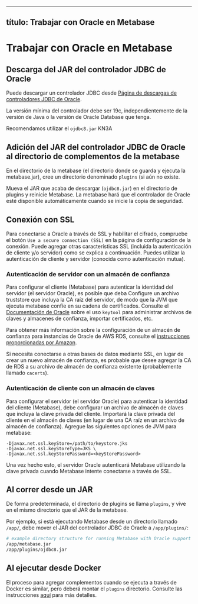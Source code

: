 ***

## título: Trabajar con Oracle en Metabase

# Trabajar con Oracle en Metabase

## Descarga del JAR del controlador JDBC de Oracle

Puede descargar un controlador JDBC desde [Página de descargas de controladores JDBC de Oracle](https://www.oracle.com/technetwork/database/application-development/jdbc/downloads/index.html).

La versión mínima del controlador debe ser 19c, independientemente de la versión de Java o la versión de Oracle Database que tenga.

Recomendamos utilizar el `ojdbc8.jar` KN3A

## Adición del JAR del controlador JDBC de Oracle al directorio de complementos de la metabase

En el directorio de la metabase (el directorio donde se guarda y ejecuta la metabase.jar), cree un directorio denominado `plugins` (si aún no existe.

Mueva el JAR que acaba de descargar (`ojdbc8.jar`) en el directorio de plugins y reinicie Metabase. La metabase hará que el controlador de Oracle esté disponible automáticamente cuando se inicie la copia de seguridad.

## Conexión con SSL

Para conectarse a Oracle a través de SSL y habilitar el cifrado, compruebe el botón `Use a secure connection (SSL)` en la página de configuración de la conexión. Puede agregar otras características SSL (incluida la autenticación de cliente y/o servidor) como se explica a continuación. Puedes
utilizar la autenticación de cliente y servidor (conocida como autenticación mutua).

### Autenticación de servidor con un almacén de confianza

Para configurar el cliente (Metabase) para autenticar la identidad del servidor (el servidor Oracle), es posible que deba
Configure un archivo truststore que incluya la CA raíz del servidor, de modo que la JVM que ejecuta metabase confíe en su
cadena de certificados. Consulte el
[Documentación de Oracle](https://docs.oracle.com/javase/8/docs/technotes/tools/unix/keytool.html) sobre el uso `keytool` para administrar archivos de claves y almacenes de confianza, importar certificados, etc.

Para obtener más información sobre la configuración de un almacén de confianza para instancias de Oracle de AWS RDS, consulte el
[instrucciones proporcionadas por Amazon](https://docs.aws.amazon.com/AmazonRDS/latest/UserGuide/Appendix.Oracle.Options.SSL.html#Appendix.Oracle.Options.SSL.JDBC).

Si necesita conectarse a otras bases de datos mediante SSL, en lugar de crear un nuevo almacén de confianza, es probable que desee agregar la CA de RDS a su archivo de almacén de confianza existente (probablemente llamado `cacerts`).

### Autenticación de cliente con un almacén de claves

Para configurar el servidor (el servidor Oracle) para autenticar la identidad del cliente (Metabase), debe
configurar un archivo de almacén de claves que incluya la clave privada del cliente. Importará la clave privada del cliente en el almacén de claves (en lugar de una CA raíz en un archivo de almacén de confianza). Agregue las siguientes opciones de JVM para metabase:

    -Djavax.net.ssl.keyStore=/path/to/keystore.jks
    -Djavax.net.ssl.keyStoreType=JKS \
    -Djavax.net.ssl.keyStorePassword=<keyStorePassword>

Una vez hecho esto, el servidor Oracle autenticará Metabase utilizando la clave privada cuando Metabase intente conectarse a través de SSL.

## Al correr desde un JAR

De forma predeterminada, el directorio de plugins se llama `plugins`, y vive en el mismo directorio que el JAR de la metabase.

Por ejemplo, si está ejecutando Metabase desde un directorio llamado `/app/`, debe mover el JAR del controlador JDBC de Oracle a `/app/plugins/`:

```bash
# example directory structure for running Metabase with Oracle support
/app/metabase.jar
/app/plugins/ojdbc8.jar
```

## Al ejecutar desde Docker

El proceso para agregar complementos cuando se ejecuta a través de Docker es similar, pero deberá montar el `plugins` directorio. Consulte las instrucciones [aquí](../../operations-guide/running-metabase-on-docker.html#adding-external-dependencies-or-plugins) para más detalles.
